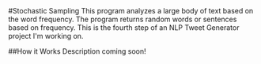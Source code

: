 <snippet>
#Stochastic Sampling
This program analyzes a large body of text based on the word frequency. The program returns random words or sentences based on frequency. This is the fourth step of an NLP Tweet Generator project I'm working on.

##How it Works
Description coming soon!
</snippet>

